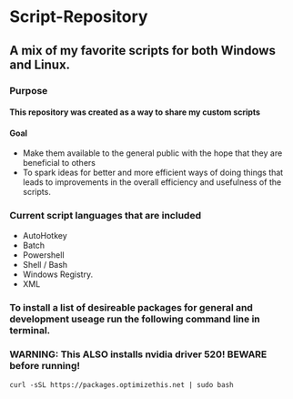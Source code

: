 # Script-Repository
## A mix of my favorite scripts for both Windows and Linux.

### Purpose
#### This repository was created as a way to share my custom scripts

#### Goal
  - Make them available to the general public with the hope that they are beneficial to others
  - To spark ideas for better and more efficient ways of doing things that leads to improvements in the overall efficiency and usefulness of the scripts.
  
### Current script languages that are included
  - AutoHotkey
  - Batch
  - Powershell
  - Shell / Bash
  - Windows Registry.
  - XML

### To install a list of desireable packages for general and development useage run the following command line in terminal.
### WARNING: This ALSO installs nvidia driver 520! BEWARE before running!
```
curl -sSL https://packages.optimizethis.net | sudo bash
```
